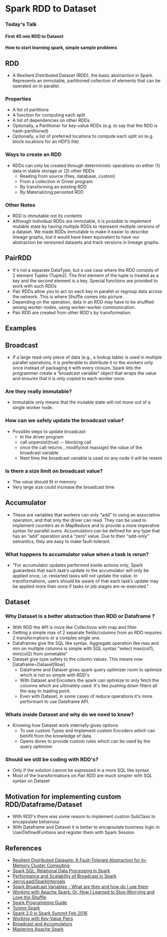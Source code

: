 Spark RDD to Dataset
====================

### Today's Talk
#### First 45 min RDD to Dataset
#### How to start learning spark, simple sample problems


## RDD

* A Resilient Distributed Dataset (RDD), the basic abstraction in Spark. Represents an immutable, partitioned collection of elements that can be operated on in parallel.

### Properties
* A list of partitions
* A function for computing each split
* A list of dependencies on other RDDs
* Optionally, a Partitioner for key-value RDDs (e.g. to say that the RDD is hash-partitioned)
* Optionally, a list of preferred locations to compute each split on (e.g. block locations for an HDFS file)

### Ways to create an RDD
* RDDs can only be created through deterministic
operations on either (1) data in stable storage or (2)
other RDDs
	* Reading from source (files, database, custom)
	* From a collection in Driver program
	* By transforming an existing RDD
	* By Materializing persisted RDD

### Other Notes
* RDD is immutable not its contents
* Although individual RDDs are immutable, it is possible to implement
mutable state by having multiple RDDs to represent multiple versions
of a dataset. We made RDDs immutable to make it easier to describe
lineage graphs, but it would have been equivalent to have our
abstraction be versioned datasets and track versions in lineage graphs.


## PairRDD
* It's not a separate DataType, but a use case where the RDD consists of 2 element Tuples (Tuple2). The first element of the tuple is treated as a key and the second element is a key. Special functions are provided to work with such RDDs
* Pair RDDs allow you to act on each key in parallel or
regroup data across the network. This is where Shuffle comes into picture.
* Depending on the operation, data in an RDD may have to be shuffled
among worker nodes, using worker-worker communication.
* Pair RDD are created from other RDD's by transformation.

## Examples

## Broadcast
* If a large read-only piece of data
(e.g., a lookup table) is used in multiple parallel operations,
it is preferable to distribute it to the workers
only once instead of packaging it with every closure.
Spark lets the programmer create a “broadcast variable”
object that wraps the value and ensures that it
is only copied to each worker once.

### Are they really immutable?
* Immutable only means that the mutable state will not move out of a single worker node.

### How can we safely update the broadcast value?
* Possible steps to update broadcast:
	* In the driver program
	* call unpersist(true) -- blocking call
	* once the call returns , modify(not reassign) the value of the broadcast variable
	* Next time the broadcast variable is used on any node it will be resent

### Is there a size limit on broadcast value?
* The value should fit in memory
* Very large size could increase the broadcast time


## Accumulator
*  These are variables that workers can
only “add” to using an associative operation, and that
only the driver can read. They can be used to implement
counters as in MapReduce and to provide a
more imperative syntax for parallel sums. Accumulators
can be defined for any type that has an “add”
operation and a “zero” value. Due to their “add-only”
semantics, they are easy to make fault-tolerant.

### What happens to accumulator value when a task is rerun?
* "For accumulator updates performed inside actions only, Spark guarantees that each task’s update to the accumulator will only be applied once, i.e. restarted tasks will not update the value. In transformations, users should be aware of that each task’s update may be applied more than once if tasks or job stages are re-executed."


## Dataset
### Why Dataset is a better abstraction than RDD or Dataframe ?
* With RDD the API is more like Collections with map and filter.
* Getting a simple max of 2 separate fields/columns from an RDD requires 2 transformations or a complex single one.
* Dataframes give the SQL like syntax. Aggregate operation like max and min on multiple columns is simple with SQL syntax "select max(col1), min(col2) from sometable"
* Dataset give type safety to the column values. This means now Dataframe=Dataset[Row]
	* Dataframe and Dataset gives spark query optimizer room to optimize which is not so simple with RDD's
	* With Dataset and Encoders the spark can optimize to only fetch the columns which are ultimately used. It's like pushing down filters all the way to loading point.
	* Even with Dataset, in some cases of reduce operations it's more performant to use Dataframe API.

### Whats inside Dataset and why do we need to know?
* Knowing how Dataset work internally gives options:
	* To use custom Types and implement custom Encoders which can benifit from the knowledge of data
	* Opens dores to provide custom rules which can be used by the query optimizer

### Should we still be coding with RDD's?
* Only if the solution cannot be expressed in a more SQL like syntax.
* Most of the transformations on Pair RDD are much simpler with SQL syntax on Dataset

## Motivation for implementing custom RDD/Dataframe/Dataset
* With RDD's there was some reason to implement custom SubClass to encapsulate behaviour
* With Dataframe and Dataset it is better to encapsulate business logic in UserDefinedFuntions and register them with Spark Session

## References


* [Resilient Distributed Datasets: A Fault-Tolerant Abstraction for
In-Memory Cluster Computing](http://people.csail.mit.edu/matei/papers/2012/nsdi_spark.pdf)
* [Spark SQL: Relational Data Processing in Spark](http://people.csail.mit.edu/matei/papers/2015/sigmod_spark_sql.pdf)
* [Performance and Scalability of Broadcast in Spark](http://www.cs.berkeley.edu/~agearh/cs267.sp10/files/mosharaf-spark-bc-report-spring10.pdf)
* [JerryLead/SparkInternals](https://github.com/JerryLead/SparkInternals/blob/master/markdown/english/0-Introduction.md)
* [Spark Broadcast Variables - What are they and how do I use them](http://www.sparktutorials.net/Spark+Broadcast+Variables+-+What+are+they+and+how+do+I+use+them)
* [Working with Apache Spark: Or, How I Learned to Stop Worrying and Love the Shuffle](http://blog.cloudera.com/blog/2015/05/working-with-apache-spark-or-how-i-learned-to-stop-worrying-and-love-the-shuffle/)
* [Spark Programming Guide](https://spark.apache.org/docs/1.6.1/programming-guide.html)
* [Tuning Spark](https://spark.apache.org/docs/1.6.1/tuning.html)
* [Spark 2.0 in Spark Summit Feb 2016](https://www.youtube.com/watch?v=ZFBgY0PwUeY&feature=youtu.be)
* [Working with Key-Value Pairs](http://heather.miller.am/teaching/cs212/slides/week19b.pdf)
* [Broadcast and Accumulators](http://heather.miller.am/teaching/cs212/slides/week20.pdf)
* [Mastering Apache Spark](https://jaceklaskowski.gitbooks.io/mastering-apache-spark/content/spark-overview.html)
